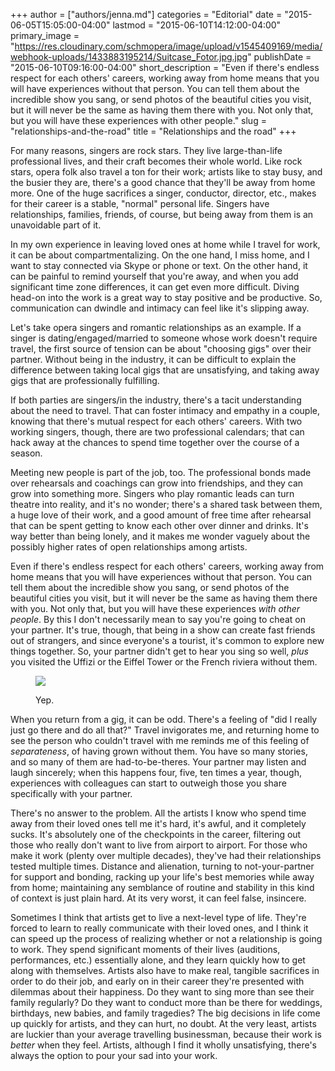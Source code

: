 +++
author = ["authors/jenna.md"]
categories = "Editorial"
date = "2015-06-05T15:05:00-04:00"
lastmod = "2015-06-10T14:12:00-04:00"
primary_image = "https://res.cloudinary.com/schmopera/image/upload/v1545409169/media/webhook-uploads/1433883195214/Suitcase_Fotor.jpg.jpg"
publishDate = "2015-06-10T09:16:00-04:00"
short_description = "Even if there&#039;s endless respect for each others&#039; careers, working away from home means that you will have experiences without that person. You can tell them about the incredible show you sang, or send photos of the beautiful cities you visit, but it will never be the same as having them there with you. Not only that, but you will have these experiences with other people."
slug = "relationships-and-the-road"
title = "Relationships and the road"
+++

For many reasons, singers are rock stars. They live large-than-life professional lives, and their craft becomes their whole world. Like rock stars, opera folk also travel a ton for their work; artists like to stay busy, and the busier they are, there's a good chance that they'll be away from home more. One of the huge sacrifices a singer, conductor, director, etc., makes for their career is a stable, "normal" personal life. Singers have relationships, families, friends, of course, but being away from them is an unavoidable part of it. 

In my own experience in leaving loved ones at home while I travel for work, it can be about compartmentalizing. On the one hand, I miss home, and I want to stay connected via Skype or phone or text. On the other hand, it can be painful to remind yourself that you're away, and when you add significant time zone differences, it can get even more difficult. Diving head-on into the work is a great way to stay positive and be productive. So, communication can dwindle and intimacy can feel like it's slipping away.

Let's take opera singers and romantic relationships as an example. If a singer is dating/engaged/married to someone whose work doesn't require travel, the first source of tension can be about "choosing gigs" over their partner. Without being in the industry, it can be difficult to explain the difference between taking local gigs that are unsatisfying, and taking away gigs that are professionally fulfilling. 

If both parties are singers/in the industry, there's a tacit understanding about the need to travel. That can foster intimacy and empathy in a couple, knowing that there's mutual respect for each others' careers. With two working singers, though, there are two professional calendars; that can hack away at the chances to spend time together over the course of a season.

Meeting new people is part of the job, too. The professional bonds made over rehearsals and coachings can grow into friendships, and they can grow into something more. Singers who play romantic leads can turn theatre into reality, and it's no wonder; there's a shared task between them, a huge love of their work, and a good amount of free time after rehearsal that can be spent getting to know each other over dinner and drinks. It's way better than being lonely, and it makes me wonder vaguely about the possibly higher rates of open relationships among artists.

Even if there's endless respect for each others' careers, working away from home means that you will have experiences without that person. You can tell them about the incredible show you sang, or send photos of the beautiful cities you visit, but it will never be the same as having them there with you. Not only that, but you will have these experiences *with other people*. By this I don't necessarily mean to say you're going to cheat on your partner. It's true, though, that being in a show can create fast friends out of strangers, and since everyone's a tourist, it's common to explore new things together. So, your partner didn't get to hear you sing so well, *plus* you visited the Uffizi or the Eiffel Tower or the French riviera without them.

<figure data-type="image">

![](https://res.cloudinary.com/schmopera/image/upload/v1545409169/media/webhook-uploads/1433883658736/Icons.jpg.jpg)
<figcaption>Yep.</figcaption>
</figure>

When you return from a gig, it can be odd. There's a feeling of "did I really just go there and do all that?" Travel invigorates me, and returning home to see the person who couldn't travel with me reminds me of this feeling of *separateness*, of having grown without them. You have so many stories, and so many of them are had-to-be-theres. Your partner may listen and laugh sincerely; when this happens four, five, ten times a year, though, experiences with colleagues can start to outweigh those you share specifically with your partner.

There's no answer to the problem. All the artists I know who spend time away from their loved ones tell me it's hard, it's awful, and it completely sucks. It's absolutely one of the checkpoints in the career, filtering out those who really don't want to live from airport to airport. For those who make it work (plenty over multiple decades), they've had their relationships tested multiple times. Distance and alienation, turning to not-your-partner for support and bonding, racking up your life's best memories while away from home; maintaining any semblance of routine and stability in this kind of context is just plain hard. At its very worst, it can feel false, insincere.

Sometimes I think that artists get to live a next-level type of life. They're forced to learn to really communicate with their loved ones, and I think it can speed up the process of realizing whether or not a relationship is going to work. They spend significant moments of their lives (auditions, performances, etc.) essentially alone, and they learn quickly how to get along with themselves. Artists also have to make real, tangible sacrifices in order to do their job, and early on in their career they're presented with dilemmas about their happiness. Do they want to sing more than see their family regularly? Do they want to conduct more than be there for weddings, birthdays, new babies, and family tragedies? The big decisions in life come up quickly for artists, and they can hurt, no doubt. At the very least, artists are luckier than your average travelling businessman, because their work is *better* when they feel. Artists, although I find it wholly unsatisfying, there's always the option to pour your sad into your work.
